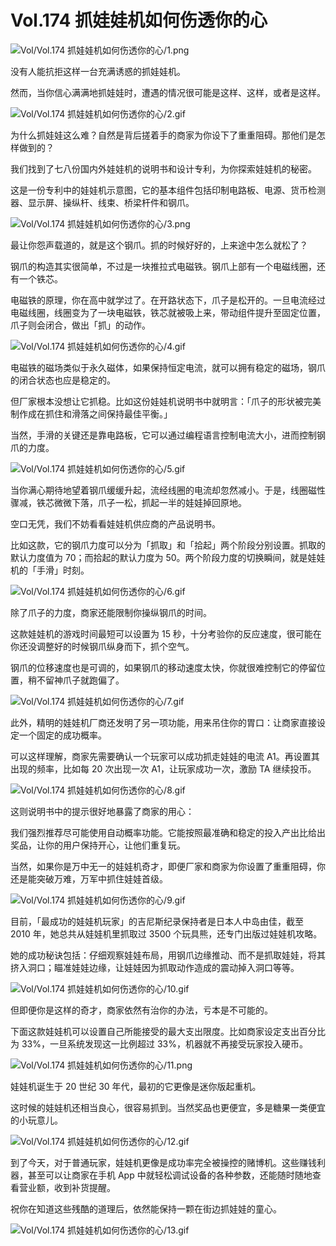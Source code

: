# Vol.174 抓娃娃机如何伤透你的心

![Vol/Vol.174 抓娃娃机如何伤透你的心/1.png](https://file.hsyhx.top/iPaperClipICU/web/assets/image/文字稿/Vol/Vol.174%20抓娃娃机如何伤透你的心/1.png?imageMogr2/format/avif)

没有人能抗拒这样一台充满诱惑的抓娃娃机。

然而，当你信心满满地抓娃娃时，遭遇的情况很可能是这样、这样，或者是这样。

![Vol/Vol.174 抓娃娃机如何伤透你的心/2.gif](https://file.hsyhx.top/iPaperClipICU/web/assets/image/文字稿/Vol/Vol.174%20抓娃娃机如何伤透你的心/2.gif?imageMogr2/format/avif)

为什么抓娃娃这么难？自然是背后搓着手的商家为你设下了重重阻碍。那他们是怎样做到的？

我们找到了七八份国内外娃娃机的说明书和设计专利，为你探索娃娃机的秘密。

这是一份专利中的娃娃机示意图，它的基本组件包括印制电路板、电源、货币检测器、显示屏、操纵杆、线束、桥梁杆件和钢爪。

![Vol/Vol.174 抓娃娃机如何伤透你的心/3.png](https://file.hsyhx.top/iPaperClipICU/web/assets/image/文字稿/Vol/Vol.174%20抓娃娃机如何伤透你的心/3.png?imageMogr2/format/avif)

最让你怨声载道的，就是这个钢爪。抓的时候好好的，上来途中怎么就松了？

钢爪的构造其实很简单，不过是一块推拉式电磁铁。钢爪上部有一个电磁线圈，还有一个铁芯。

电磁铁的原理，你在高中就学过了。在开路状态下，爪子是松开的。一旦电流经过电磁线圈，线圈变为了一块电磁铁，铁芯就被吸上来，带动组件提升至固定位置，爪子则会闭合，做出「抓」的动作。

![Vol/Vol.174 抓娃娃机如何伤透你的心/4.gif](https://file.hsyhx.top/iPaperClipICU/web/assets/image/文字稿/Vol/Vol.174%20抓娃娃机如何伤透你的心/4.gif?imageMogr2/format/avif)

电磁铁的磁场类似于永久磁体，如果保持恒定电流，就可以拥有稳定的磁场，钢爪的闭合状态也应是稳定的。

但厂家根本没想让它抓稳。比如这份娃娃机说明书中就明言：「爪子的形状被完美制作成在抓住和滑落之间保持最佳平衡。」

当然，手滑的关键还是靠电路板，它可以通过编程语言控制电流大小，进而控制钢爪的力度。

![Vol/Vol.174 抓娃娃机如何伤透你的心/5.gif](https://file.hsyhx.top/iPaperClipICU/web/assets/image/文字稿/Vol/Vol.174%20抓娃娃机如何伤透你的心/5.gif?imageMogr2/format/avif)

当你满心期待地望着钢爪缓缓升起，流经线圈的电流却忽然减小。于是，线圈磁性骤减，铁芯微微下落，爪子一松，抓起一半的娃娃掉回原地。

空口无凭，我们不妨看看娃娃机供应商的产品说明书。

比如这款，它的钢爪力度可以分为「抓取」和「拾起」两个阶段分别设置。抓取的默认力度值为 70；而拾起的默认力度为 50。两个阶段力度的切换瞬间，就是娃娃机的「手滑」时刻。

![Vol/Vol.174 抓娃娃机如何伤透你的心/6.gif](https://file.hsyhx.top/iPaperClipICU/web/assets/image/文字稿/Vol/Vol.174%20抓娃娃机如何伤透你的心/6.gif?imageMogr2/format/avif)

除了爪子的力度，商家还能限制你操纵钢爪的时间。

这款娃娃机的游戏时间最短可以设置为 15 秒，十分考验你的反应速度，很可能在你还没调整好的时候钢爪纵身而下，抓个空气。

钢爪的位移速度也是可调的，如果钢爪的移动速度太快，你就很难控制它的停留位置，稍不留神爪子就跑偏了。

![Vol/Vol.174 抓娃娃机如何伤透你的心/7.gif](https://file.hsyhx.top/iPaperClipICU/web/assets/image/文字稿/Vol/Vol.174%20抓娃娃机如何伤透你的心/7.gif?imageMogr2/format/avif)

此外，精明的娃娃机厂商还发明了另一项功能，用来吊住你的胃口：让商家直接设定一个固定的成功概率。

可以这样理解，商家先需要确认一个玩家可以成功抓走娃娃的电流 A1。再设置其出现的频率，比如每 20 次出现一次 A1，让玩家成功一次，激励 TA 继续投币。

![Vol/Vol.174 抓娃娃机如何伤透你的心/8.gif](https://file.hsyhx.top/iPaperClipICU/web/assets/image/文字稿/Vol/Vol.174%20抓娃娃机如何伤透你的心/8.gif?imageMogr2/format/avif)

这则说明书中的提示很好地暴露了商家的用心：

我们强烈推荐尽可能使用自动概率功能。它能按照最准确和稳定的投入产出比给出奖品，让你的用户保持开心，让他们重复玩。

当然，如果你是万中无一的娃娃机奇才，即便厂家和商家为你设置了重重阻碍，你还是能突破万难，万军中抓住娃娃首级。

![Vol/Vol.174 抓娃娃机如何伤透你的心/9.gif](https://file.hsyhx.top/iPaperClipICU/web/assets/image/文字稿/Vol/Vol.174%20抓娃娃机如何伤透你的心/9.gif?imageMogr2/format/avif)

目前，「最成功的娃娃机玩家」的吉尼斯纪录保持者是日本人中岛由佳，截至 2010 年，她总共从娃娃机里抓取过 3500 个玩具熊，还专门出版过娃娃机攻略。

她的成功秘诀包括：仔细观察娃娃布局，用钢爪边缘推动、而不是抓取娃娃，将其挤入洞口；瞄准娃娃边缘，让娃娃因为抓取动作造成的震动掉入洞口等等。

![Vol/Vol.174 抓娃娃机如何伤透你的心/10.gif](https://file.hsyhx.top/iPaperClipICU/web/assets/image/文字稿/Vol/Vol.174%20抓娃娃机如何伤透你的心/10.gif?imageMogr2/format/avif)

但即便你是这样的奇才，商家依然有治你的办法，亏本是不可能的。

下面这款娃娃机可以设置自己所能接受的最大支出限度。比如商家设定支出百分比为 33%，一旦系统发现这一比例超过 33%，机器就不再接受玩家投入硬币。

![Vol/Vol.174 抓娃娃机如何伤透你的心/11.png](https://file.hsyhx.top/iPaperClipICU/web/assets/image/文字稿/Vol/Vol.174%20抓娃娃机如何伤透你的心/11.png?imageMogr2/format/avif)

娃娃机诞生于 20 世纪 30 年代，最初的它更像是迷你版起重机。

这时候的娃娃机还相当良心，很容易抓到。当然奖品也更便宜，多是糖果一类便宜的小玩意儿。

![Vol/Vol.174 抓娃娃机如何伤透你的心/12.gif](https://file.hsyhx.top/iPaperClipICU/web/assets/image/文字稿/Vol/Vol.174%20抓娃娃机如何伤透你的心/12.gif?imageMogr2/format/avif)

到了今天，对于普通玩家，娃娃机更像是成功率完全被操控的赌博机。这些赚钱利器，甚至可以让商家在手机 App 中就轻松调试设备的各种参数，还能随时随地查看营业额，收到补货提醒。

祝你在知道这些残酷的道理后，依然能保持一颗在街边抓娃娃的童心。

![Vol/Vol.174 抓娃娃机如何伤透你的心/13.gif](https://file.hsyhx.top/iPaperClipICU/web/assets/image/文字稿/Vol/Vol.174%20抓娃娃机如何伤透你的心/13.gif?imageMogr2/format/avif)
